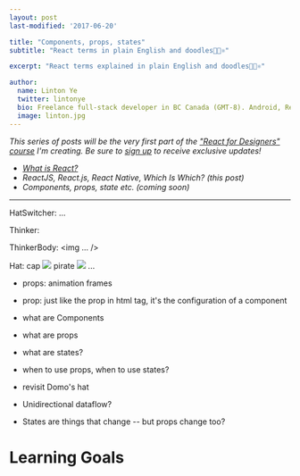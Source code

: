 ```yaml
---
layout: post
last-modified: '2017-06-20'

title: "Components, props, states"
subtitle: "React terms in plain English and doodles🌴🎄⚛"

excerpt: "React terms explained in plain English and doodles🌴🎄⚛"

author:
  name: Linton Ye
  twitter: lintonye
  bio: Freelance full-stack developer in BC Canada (GMT-8). Android, React Native, Node.js, MongoDB, PostgreSQL. <a href="mailto:linton@jimulabs.com">Contact me.</a>
  image: linton.jpg
---
```


_This series of posts will be the very first part of the ["React for Designers" course](http://learnreact.design) I'm creating. Be sure to [sign up](http://learnreact.design) to receive exclusive updates!_

- _[What is React?](TODO)_
- _ReactJS, React.js, React Native, Which Is Which? (this post)_
- _Components, props, state etc. (coming soon)_

---

<div>
  <HatSwitcher />
  <Thinker hat={hat}/>
</div>

HatSwitcher: ...

Thinker:
  <div>
    <ThinkerBody />
    <Hat />
  </div>

ThinkerBody:
  <img ... />

Hat:
  cap
    <img src="cap.png" />
  pirate
    <img src="pirate.png" />
  ...

- props: animation frames

- prop: just like the prop in html tag, it's the configuration of a component


- what are Components
- what are props
- what are states?
- when to use props, when to use states?
- revisit Domo's hat
- Unidirectional dataflow?
- States are things that change -- but props change too?


<a name="learning-goals">

# Learning Goals

<a name="endofpost">
